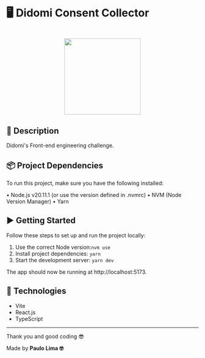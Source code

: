 # 🖥️ Didomi Consent Collector

<h1 align="center">
  <img src="https://cdn.prod.website-files.com/6669c8e8dad8d17885f7aa3a/667db9b063c1a6ff2e72edc6_Dark.svg" width="200px" />
</h1>

## 🔎️ Description

Didomi's Front-end engineering challenge.

## 📦 Project Dependencies

To run this project, make sure you have the following installed:

• Node.js v20.11.1 (or use the version defined in .nvmrc)
• NVM (Node Version Manager)
• Yarn

## ▶️ Getting Started

Follow these steps to set up and run the project locally:

1. Use the correct Node version:`nvm use`
2. Install project dependencies: `yarn`
3. Start the development server: `yarn dev`

The app should now be running at http://localhost:5173.

## 🚀️ Technologies

- Vite
- React.js
- TypeScript

---

Thank you and good coding 😎️

Made by **Paulo Lima 🤓️**
